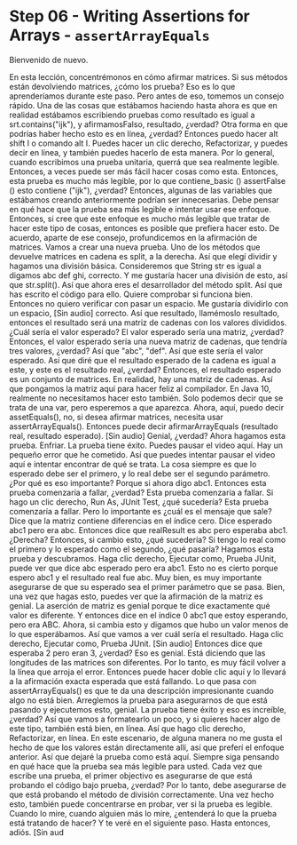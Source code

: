 # Step 06 - Writing Assertions for Arrays - `assertArrayEquals`

Bienvenido de nuevo. 

En esta lección, concentrémonos en cómo afirmar matrices. Si sus métodos están devolviendo matrices, ¿cómo los prueba? Eso es lo que aprenderíamos durante este paso. Pero antes de eso, tomemos un consejo rápido. Una de las cosas que estábamos haciendo hasta ahora es que en realidad estábamos escribiendo pruebas como resultado es igual a srt.contains("ijk"), y afirmamosFalso, resultado, ¿verdad? Otra forma en que podrías haber hecho esto es en línea, ¿verdad? Entonces puedo hacer alt shift I o comando alt I. Puedes hacer un clic derecho, Refactorizar, y puedes decir en línea, y también puedes hacerlo de esta manera. Por lo general, cuando escribimos una prueba unitaria, querrá que sea realmente legible. Entonces, a veces puede ser más fácil hacer cosas como esta. Entonces, esta prueba es mucho más legible, por lo que contiene_basic () assertFalse () esto contiene ("ijk"), ¿verdad? Entonces, algunas de las variables que estábamos creando anteriormente podrían ser innecesarias. Debe pensar en qué hace que la prueba sea más legible e intentar usar ese enfoque. Entonces, si cree que este enfoque es mucho más legible que tratar de hacer este tipo de cosas, entonces es posible que prefiera hacer esto. De acuerdo, aparte de ese consejo, profundicemos en la afirmación de matrices. Vamos a crear una nueva prueba. Uno de los métodos que devuelve matrices en cadena es split, a la derecha. Así que elegí dividir y hagamos una división básica. Consideremos que String str es igual a digamos abc def ghi, correcto. Y me gustaría hacer una división de esto, así que str.split(). Así que ahora eres el desarrollador del método split. Así que has escrito el código para ello. Quiere comprobar si funciona bien. Entonces no quiero verificar con pasar un espacio. Me gustaría dividirlo con un espacio, [Sin audio] correcto. Así que resultado, llamémoslo resultado, entonces el resultado será una matriz de cadenas con los valores divididos. ¿Cuál sería el valor esperado? El valor esperado sería una matriz, ¿verdad? Entonces, el valor esperado sería una nueva matriz de cadenas, que tendría tres valores, ¿verdad? Así que "abc", "def". Así que este sería el valor esperado. Así que diré que el resultado esperado de la cadena es igual a este, y este es el resultado real, ¿verdad? Entonces, el resultado esperado es un conjunto de matrices. En realidad, hay una matriz de cadenas. Así que pongamos la matriz aquí para hacer feliz al compilador. En Java 10, realmente no necesitamos hacer esto también. Solo podemos decir que se trata de una var, pero esperemos a que aparezca. Ahora, aquí, puedo decir assetEquals(), no, si desea afirmar matrices, necesita usar assertArrayEquals(). Entonces puede decir afirmarArrayEquals (resultado real, resultado esperado). [Sin audio] Genial, ¿verdad? Ahora hagamos esta prueba. Enfriar. La prueba tiene éxito. Puedes pausar el video aquí. Hay un pequeño error que he cometido. Así que puedes intentar pausar el video aquí e intentar encontrar de qué se trata. La cosa siempre es que lo esperado debe ser el primero, y lo real debe ser el segundo parámetro. ¿Por qué es eso importante? Porque si ahora digo abc1. Entonces esta prueba comenzaría a fallar, ¿verdad? Esta prueba comenzaría a fallar. Si hago un clic derecho, Run As, JUnit Test, ¿qué sucedería? Esta prueba comenzaría a fallar. Pero lo importante es ¿cuál es el mensaje que sale? Dice que la matriz contiene diferencias en el índice cero. Dice esperado abc1 pero era abc. Entonces dice que realResult es abc pero esperaba abc1. ¿Derecha? Entonces, si cambio esto, ¿qué sucedería? Si tengo lo real como el primero y lo esperado como el segundo, ¿qué pasaría? Hagamos esta prueba y descubramos. Haga clic derecho, Ejecutar como, Prueba JUnit, puede ver que dice abc esperado pero era abc1. Esto no es cierto porque espero abc1 y el resultado real fue abc. Muy bien, es muy importante asegurarse de que su esperado sea el primer parámetro que se pasa. Bien, una vez que hagas esto, puedes ver que la afirmación de la matriz es genial. La aserción de matriz es genial porque te dice exactamente qué valor es diferente. Y entonces dice en el índice 0 abc1 que estoy esperando, pero era ABC. Ahora, si cambia esto y digamos que hubo un valor menos de lo que esperábamos. Así que vamos a ver cuál sería el resultado. Haga clic derecho, Ejecutar como, Prueba JUnit. [Sin audio] Entonces dice que esperaba 2 pero eran 3, ¿verdad? Eso es genial. Está diciendo que las longitudes de las matrices son diferentes. Por lo tanto, es muy fácil volver a la línea que arroja el error. Entonces puede hacer doble clic aquí y lo llevará a la afirmación exacta esperada que está fallando. Lo que pasa con assertArrayEquals() es que te da una descripción impresionante cuando algo no está bien. Arreglemos la prueba para asegurarnos de que está pasando y ejecutemos esto, genial. La prueba tiene éxito y eso es increíble, ¿verdad? Así que vamos a formatearlo un poco, y si quieres hacer algo de este tipo, también está bien, en línea. Así que hago clic derecho, Refactorizar, en línea. En este escenario, de alguna manera no me gusta el hecho de que los valores están directamente allí, así que preferí el enfoque anterior. Así que dejaré la prueba como está aquí. Siempre siga pensando en qué hace que la prueba sea más legible para usted. Cada vez que escribe una prueba, el primer objectivo es asegurarse de que está probando el código bajo prueba, ¿verdad? Por lo tanto, debe asegurarse de que está probando el método de división correctamente. Una vez hecho esto, también puede concentrarse en probar, ver si la prueba es legible. Cuando lo mire, cuando alguien más lo mire, ¿entenderá lo que la prueba está tratando de hacer? Y te veré en el siguiente paso. Hasta entonces, adiós. [Sin aud
